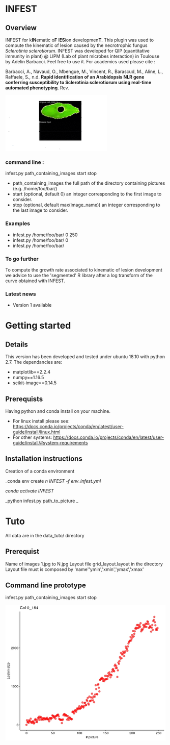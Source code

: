 
# INFEST
## Overview
INFEST for k**IN**ematic o**F** l**ES**ion developmen**T**. This plugin was used to compute the kinematic of lesion caused by the necrotrophic fungus _Sclerotinia sclerotiorum_. INFEST was developed for QIP (quantitative immunity in plant) @ LIPM (Lab of plant microbes interaction) in Toulouse by Adelin Barbacci. Feel free to use it.
For academics used please cite :

Barbacci, A., Navaud, O., Mbengue, M., Vincent, R., Barascud, M., Aline, L., Raffaele, S., n.d. **Rapid identification of an Arabidopsis NLR gene conferring susceptibility to Sclerotinia sclerotiorum using real-time automated phenotyping**. Rev.

![Kinematic of lesion development for the leaf 'Col-0_154'](./d/inf.gif)


### command line :

infest.py path_containing_images start stop
- path_containing_images the full path of the directory containing pictures (e.g. /home/foo/bar/)
- start (optional, default 0) an integer corresponding to the first image to consider.
- stop (optional, default max(image_name)) an integer corresponding to the last image to consider.

### Examples
- infest.py /home/foo/bar/ 0 250
- infest.py /home/foo/bar/ 0
- infest.py /home/foo/bar/


### To go further
To compute the growth rate associated to kinematic of lesion development we advice to use the 'segmented' R library after a log transform of the curve obtained with INFEST.
### Latest news
- Version 1 available

# Getting started
## Details
This version has been developed and tested under ubuntu 18.10 with python 2.7. The dependancies are:
- matplotlib==2.2.4
- numpy==1.16.5
- scikit-image==0.14.5

## Prerequists
Having python and conda install on your machine.
- For linux install please see: https://docs.conda.io/projects/conda/en/latest/user-guide/install/linux.html
- For other systems: https://docs.conda.io/projects/conda/en/latest/user-guide/install/#system-requirements
## Installation instructions
Creation of a conda environment

_conda env create _n INFEST -f env_Infest.yml_

_conda activate INFEST_

_python infest.py path_to_picture _



# Tuto
All data are in the data_tuto/ directory

## Prerequist
Name of images 1.jpg to N.jpg
Layout file grid_layout.layout in the directory
Layout file must is composed by 'name'<tab>'ymin','xmin','ymax','xmax'
## Command line prototype
infest.py path_containing_images start stop


![Kinematic of lesion development for the leaf 'Col-0_154'](./data_tuto/results/results.jpeg)
